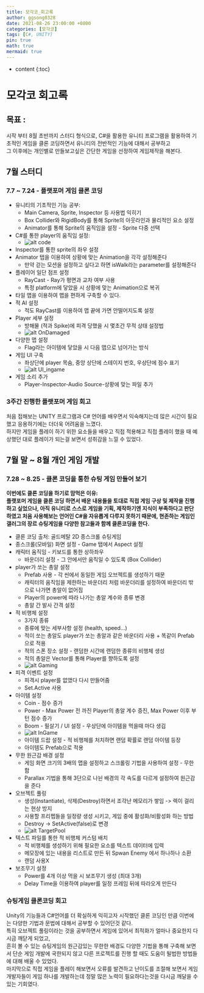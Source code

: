 ```yaml
---
title: 모각코_회고록
author: ggsong0328
date: 2021-08-26 23:00:00 +0800
categories: [모각코]
tags: [C#, UNITY]
pin: true
math: true
mermaid: true
---
```


* content
{:toc}

# 모각코 회고록

## 목표 : 
시작 부터 8월 초반까지 스터디 형식으로, C#을 활용한 유니티 프로그램을 활용하여 기초적인 게임을 클론 코딩하면서 유니티의 전반적인 기능에 대해서 공부하고   
그 이후에는 개인별로 만들보고싶은 간단한 게임을 선정하여 게임제작을 해본다.

## 7월 스터디
### 7.7 ~ 7.24 - 플랫포머 게임 클론 코딩
- 유니티의 기초적인 기능 공부:
    + Main Camera, Sprite, Inspector 등 사용법 익히기
    + Box Collider와 RigidBody를 통해 Sprite의 아웃라인과 물리적인 요소 설정
    + Animator를 통해 Sprite의 움직임을 설정 - Sprite 다중 선택
- C#를 통한 player의 움직임 설정:
    + ![alt code](/assets/img/code.png)
- Inspector를 통한 sprite의 좌우 설정
- Animator 탭을 이용하여 상황에 맞는 Animation을 각각 설정해준다
    + 만약 걷는 모션을 설정하고 싶다고 하면 isWalk라는 parameter를 설정해준다
- 플레이어 일단 점프 설정
    + RayCast - Ray가 평면과 교차 여부 사용
    + 특정 platform에 닿았을 시 상황에 맞는 Animation으로 복귀
- 타일 맵을 이용하여 맵을 편하게 구축할 수 있다.
- 적 AI 설정
    + 적도 RayCast를 이용하여 맵 끝에 가면 안떨어지도록 설정
- Player 세부 설정
    + 방해물 (적과 Spike)에 피격 당했을 시 몇초간 무적 상태 설정법
    + ![alt OnDamaged](/assets/img/OnDamaged.PNG)
- 다양한 맵 설정
    + Flag라는 아이템에 닿았을 시 다음 맵으로 넘어가는 방식
- 게임 UI 구축
    + 좌상단에 player 목숨, 중앙 상단에 스테이지 번호, 우상단에 점수 표기
    + ![alt UI_ingame](/assets/img/UI_game.PNG)
- 게임 소리 추가
    + Player-Inspector-Audio Source-상황에 맞는 파일 추가

### 3주간 진행한 플랫포머 게임 회고
처음 접해보는 UNITY 프로그램과 C# 언어를 배우면서 익숙해지는데 많은 시간이 필요했고 응용하기에는 더더욱 어려움을 느꼈다.  
하지만 게임을 플레이 하기 위한 요소들을 배우고 직접 적용해고 직접 플레이 했을 때 예상했던 대로 플레이가 되는걸 보면서 성취감을 느낄 수 있었다.

## 7월 말 ~ 8월 개인 게임 개발
### 7.28 ~ 8.25 - 클론 코딩을 통한 슈팅 게임 만들어 보기
__이번에도 클론 코딩을 하기로 맘먹은 이유:__  
__플랫포머 게임을 클론 코딩 하면서 배운 내용들을 토대로 직접 게임 구상 및 제작을 진행하고 싶었으나, 아직 유니티로 스스로 게임을 기획, 제작하기엔 지식이 부족하다고 판단하였고 처음 사용해보는 언어인 C#을 자유롭게 다루지 못하기 때문에, 현존하는 게임인 갤러그의 장르 슈팅게임을 다양한 참고들과 함께 클론코딩을 한다.__
- 클론 코딩 출처: 골드메탈 2D 종스크롤 슈팅게임 
- 종스크롤(모바일) 화면 설정 - Game 탭에서 Aspect 설정
- 캐릭터 움직임 - 키보드를 통한 상하좌우
    + 바운더리 설정 - 그 안에서만 움직일 수 있도록 (Box Collider)
- player가 쏘는 총알 설정
    + Prefab 사용 - 각 씬에서 동일한 게임 오브젝트를 생성하기 때문
    + 캐릭터의 움직임을 제한하는 바운더리 처럼 바운더리를 설정하여 바운더리 밖으로 나가면 총알이 없어짐
    + Player의 power에 따라 나가는 총알 계수와 종류 변경
    + 총알 간 발사 간격 설정
- 적 비행체 설정
    + 3가지 종류
    + 종류에 맞는 세부사항 설정 (health, speed...)
    + 적이 쏘는 총알도 player가 쏘는 총알과 같은 바운더리 사용 + 똑같이 Prefab으로 적용
    + 적의 스폰 장소 설정 - 랜덤한 시간에 랜덤한 종류의 비행체 생성
    + 적의 총알은 Vector를 통해 Player를 향하도록 설정
    + ![alt Gaming](assets/img/Gaming.png)
- 피격 이벤트 설정
    + 피격시 player를 없앴다 다시 만들어줌
    + Set.Active 사용
- 아이템 설정
    + Coin - 점수 증가
    + Power - Max Power 전 까진 Player의 총알 계수 증진, Max Power 이후 부턴 점수 증가
    + Boom - 필살기 / UI 설정 - 우상단에 아이템을 먹을때 마다 생김
    + ![alt InGame](assets/img/InGame.PNG)
    + 아이템 드랍 설정 - 적 비행체를 처치하면 랜덤 확률로 랜덤 아이템 등장
    + 아이템도 Prefab으로 적용
- 무한 원근감 배경 설정
    + 게임 화면 크기의 3배의 맵을 설정하고 스크롤링 기법을 사용하여 설정 - 무한함
    + Parallax 기법을 통해 3단으로 나뉜 배경의 각 속도를 다르게 설정하여 원근감을 준다
- 오브젝트 풀링
    + 생성(Instantiate), 삭제(Destroy)하면서 조각난 메모리가 쌓임 -> 렉이 걸리는 현상 방지
    + 사용할 프리펩들을 일정량 생성 시키고, 게임 중에 활성화/비활성화 하는 방법
    + Destroy -> SetActive(false)로 변경
    + ![alt TargetPool](/assets/img/TargetPool.PNG)
- 텍스트 파일를 통한 적 비행체 커스텀 배치
    + 적 비행체를 생성하기 위해 필요한 요소를 텍스트 데이터에 입력
    + 메모장에 있는 내용을 리스트로 만든 뒤 Spwan Enemy 에서 하나하나 소환
    + 랜덤 사용X
- 보조무기 설정
    + Power를 4개 이상 먹을 시 보조무기 생성 (최대 3개)
    + Delay Time을 이용하여 player를 일정 프레임 뒤에 따라오게 만든다

### 슈팅게임 클론코딩 회고
Unity의 기능들과 C#언어를 더 확실하게 익히고자 시작했던 클론 코딩인 만큼 이번에는 다양한 기법과 문법에 대해서 공부할 수 있어던것 같다.   
특히 오브젝트 풀링이라는 것을 공부하면서 게임에 있어서 최적화가 얼마나 중요한지 다시금 깨닫게 되었고,   
흔히 볼 수 있는 슈팅게임의 원근감있는 무한한 배경도 다양한 기법을 통해 구축해 보면서 단순 게임 개발에 국한되지 않고 
다른 프로젝트를 진행 할 때도 도움이 될법한 방법들에 대해 배울 수 있었다.   
마지막으로 직접 게임을 플레이 해보면서 오류를 발견하고 난이도를 조절해 보면서 게임 개발자들이 게임 하나를 개발하는데 정말 많은 노력이 필요하다는것을 다시금 깨달을 수 있는 기회였다. 
